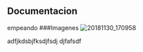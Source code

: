 ## Documentacion
empeando
###Imagenes
![20181130_170958](https://user-images.githubusercontent.com/38712579/50048311-6d436480-008e-11e9-809b-287d51e0f5d8.jpg)

adfjkdsbjfksdjfsdj
djfafsdf
